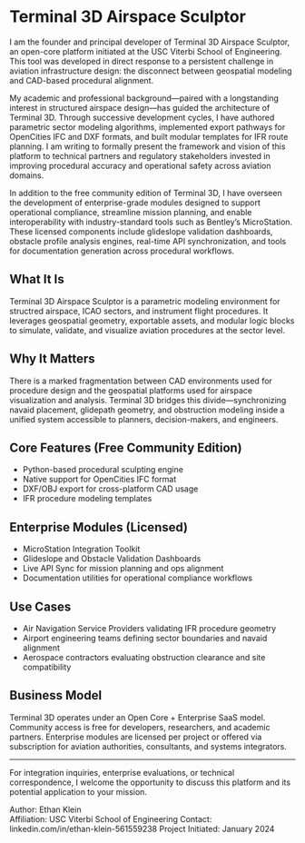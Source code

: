 # Terminal 3D Airspace Sculptor

I am the founder and principal developer of Terminal 3D Airspace Sculptor, an open-core platform initiated at the USC Viterbi School of Engineering. This tool was developed in direct response to a persistent challenge in aviation infrastructure design: the disconnect between geospatial modeling and CAD-based procedural alignment.

My academic and professional background—paired with a longstanding interest in structured airspace design—has guided the architecture of Terminal 3D. Through successive development cycles, I have authored parametric sector modeling algorithms, implemented export pathways for OpenCities IFC and DXF formats, and built modular templates for IFR route planning. I am writing to formally present the framework and vision of this platform to technical partners and regulatory stakeholders invested in improving procedural accuracy and operational safety across aviation domains.

In addition to the free community edition of Terminal 3D, I have overseen the development of enterprise-grade modules designed to support operational compliance, streamline mission planning, and enable interoperability with industry-standard tools such as Bentley’s MicroStation. These licensed components include glideslope validation dashboards, obstacle profile analysis engines, real-time API synchronization, and tools for documentation generation across procedural workflows.

## What It Is

Terminal 3D Airspace Sculptor is a parametric modeling environment for structred airspace, ICAO sectors, and instrument flight procedures. It leverages geospatial geometry, exportable assets, and modular logic blocks to simulate, validate, and visualize aviation procedures at the sector level.

## Why It Matters

There is a marked fragmentation between CAD environments used for procedure design and the geospatial platforms used for airspace visualization and analysis. Terminal 3D bridges this divide—synchronizing navaid placement, glidepath geometry, and obstruction modeling inside a unified system accessible to planners, decision-makers, and engineers.

## Core Features (Free Community Edition)

- Python-based procedural sculpting engine
- Native support for OpenCities IFC format
- DXF/OBJ export for cross-platform CAD usage
- IFR procedure modeling templates

## Enterprise Modules (Licensed)

- MicroStation Integration Toolkit
- Glideslope and Obstacle Validation Dashboards
- Live API Sync for mission planning and ops alignment
- Documentation utilities for operational compliance workflows

## Use Cases

- Air Navigation Service Providers validating IFR procedure geometry
- Airport engineering teams defining sector boundaries and navaid alignment
- Aerospace contractors evaluating obstruction clearance and site compatibility

## Business Model

Terminal 3D operates under an Open Core + Enterprise SaaS model. Community access is free for developers, researchers, and academic partners. Enterprise modules are licensed per project or offered via subscription for aviation authorities, consultants, and systems integrators.

---

For integration inquiries, enterprise evaluations, or technical correspondence, I welcome the opportunity to discuss this platform and its potential application to your mission.

Author: Ethan Klein  
Affiliation: USC Viterbi School of Engineering 
Contact: linkedin.com/in/ethan-klein-561559238 
Project Initiated: January 2024

